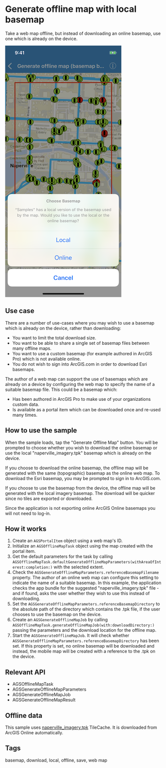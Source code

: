 # Generate offline map with local basemap

Take a web map offline, but instead of downloading an online basemap, use one which is already on the device.

![Image of generate offline map with local basemap](generate-offline-map-with-local-basemap.png)

## Use case

There are a number of use-cases where you may wish to use a basemap which is already on the device, rather than downloading:

* You want to limit the total download size.
* You want to be able to share a single set of basemap files between many offline maps.
* You want to use a custom basemap (for example authored in ArcGIS Pro) which is not available online.
* You do not wish to sign into ArcGIS.com in order to download Esri basemaps.

The author of a web map can support the use of basemaps which are already on a device by configuring the web map to specify the name of a suitable basemap file. This could be a basemap which:

* Has been authored in ArcGIS Pro to make use of your organizations custom data.
* Is available as a portal item which can be downloaded once and re-used many times.

## How to use the sample

When the sample loads, tap the "Generate Offline Map" button. You will be prompted to choose whether you wish to download the online basemap or use the local "naperville_imagery.tpk" basemap which is already on the device.

If you choose to download the online basemap, the offline map will be generated with the same (topographic) basemap as the online web map. To download the Esri basemap, you may be prompted to sign in to ArcGIS.com.

If you choose to use the basemap from the device, the offline map will be generated with the local imagery basemap. The download will be quicker since no tiles are exported or downloaded.

Since the application is not exporting online ArcGIS Online basemaps you will not need to log-in.

## How it works

1. Create an `AGSPortalItem` object using a web map's ID. 
2. Initialize an `AGSOfflineMapTask` object using the map created with the portal item.
3. Get the default parameters for the task by calling `AGSOfflineMapTask.defaultGenerateOfflineMapParameters(withAreaOfInterest:completion:)` with the selected extent. 
4. Check the `AGSGenerateOfflineMapParameters.referenceBasemapFilename` property. The author of an online web map can configure this setting to indicate the name of a suitable basemap. In this example, the application checks the app bundle for the suggested "naperville_imagery.tpk" file - and if found, asks the user whether they wish to use this instead of downloading.
5. Set the `AGSGenerateOfflineMapParameters.referenceBasemapDirectory` to the absolute path of the directory which contains the .tpk file, if the user chooses to use the basemap on the device.
6. Create an `AGSGenerateOfflineMapJob` by calling `AGSOfflineMapTask.generateOfflineMapJob(with:downloadDirectory:)` passing the parameters and the download location for the offline map.
7. Start the `AGSGenerateOfflineMapJob`. It will check whether `AGSGenerateOfflineMapParameters.referenceBasemapDirectory` has been set. If this property is set, no online basemap will be downloaded and instead, the mobile map will be created with a reference to the .tpk on the device.

## Relevant API

* AGSOfflineMapTask
* AGSGenerateOfflineMapParameters
* AGSGenerateOfflineMapJob
* AGSGenerateOfflineMapResult

## Offline data

This sample uses [naperville_imagery.tpk](https://arcgisruntime.maps.arcgis.com/home/item.html?id=628e8e3521cf45e9a28a12fe10c02c4d) TileCache. It is downloaded from ArcGIS Online automatically.

## Tags

basemap, download, local, offline, save, web map
